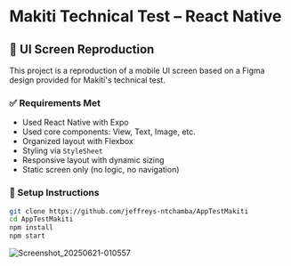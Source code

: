 # Makiti Technical Test – React Native

## 📱 UI Screen Reproduction

This project is a reproduction of a mobile UI screen based on a Figma design provided for Makiti's technical test.

### ✅ Requirements Met
- Used React Native with Expo
- Used core components: View, Text, Image, etc.
- Organized layout with Flexbox
- Styling via `StyleSheet`
- Responsive layout with dynamic sizing
- Static screen only (no logic, no navigation)

### 🔧 Setup Instructions

```bash
git clone https://github.com/jeffreys-ntchamba/AppTestMakiti
cd AppTestMakiti
npm install
npm start
```
![Screenshot_20250621-010557](https://github.com/user-attachments/assets/fc470261-5b7b-4213-b9c4-f8ff7e7cd134)

